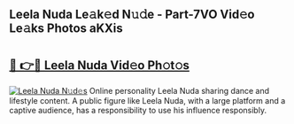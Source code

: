 ## Leela Nuda Le𝚊k𝚎d N𝚞𝚍e - Part-7VO Vid𝚎o Le𝚊ks Photos aKXis

# <h2><a href="http://fbeovda.evod.top/?m=Leela+Nuda">🔗 👉🔴 Leela Nuda Vid𝚎o Ph𝚘t𝚘s</a></h2>

[![Leela Nuda N𝚞d𝚎s](https://i.imgur.com/8V9OHl7.gif)](http://fbeovda.evod.top/?m=Leela+Nuda)
Online personality Leela Nuda sharing dance and lifestyle content. A public figure like Leela Nuda, with a large platform and a captive audience, has a responsibility to use his influence responsibly. 
